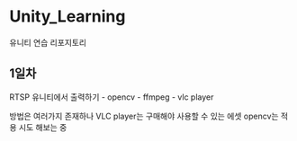 # Unity_Learning
유니티 연습 리포지토리

## 1일차

RTSP 유니티에서 출력하기
	- opencv
	- ffmpeg
	- vlc player

방법은 여러가지 존재하나 VLC player는 구매해야 사용할 수 있는 에셋
opencv는 적용 시도 해보는 중